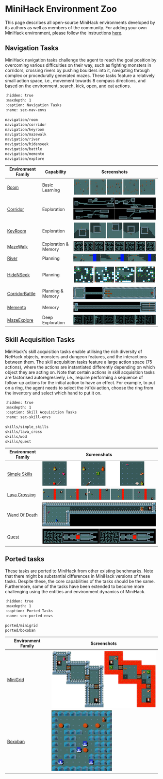 # MiniHack Environment Zoo

This page describes all open-source MiniHack environments developed by its authors as well as members of the community. For adding your own MiniHack environment, please follow the instructions [here](./contributing.md).

## Navigation Tasks

MiniHack navigation tasks challenge the agent to reach the goal position by
overcoming various difficulties on their way, such as fighting monsters in corridors,
crossing rivers by pushing boulders into it, navigating through complex or procedurally generated mazes.
These tasks feature a relatively small action space, i.e., movement towards 8 compass directions, and based on the environment, search, kick, open, and eat actions.

```{toctree}
:hidden: true
:maxdepth: 1
:caption: Navigation Tasks
:name: sec-nav-envs

navigation/room
navigation/corridor
navigation/keyroom
navigation/mazewalk
navigation/river
navigation/hidenseek
navigation/battle
navigation/memento
navigation/explore
```

| Environment Family                    | Capability           | Screenshots                  |
| ------------------------------------- | -------------------- | ---------------------------- |
| [Room](./navigation/room)             | Basic Learning       | ![](./imgs/rooms.png)        |
| [Corridor](./navigation/corridor)     | Exploration          | ![](./imgs/corridors.png)    |
| [KeyRoom](./navigation/keyroom)       | Exploration          | ![](./imgs/keyrooms.png)     |
| [MazeWalk](./navigation/mazewalk)     | Exploration & Memory | ![](./imgs/mazewalks.png)    |
| [River](./navigation/river)           | Planning             | ![](./imgs/rivers.png)       |
| [HideNSeek](./navigation/hidenseek)   | Planning             | ![](./imgs/hidenseeks.png)   |
| [CorridorBattle](./navigation/battle) | Planning & Memory    | ![](./imgs/battle.png)       |
| [Memento](./navigation/memento)       | Memory               | ![](./imgs/memento.png)      |
| [MazeExplore](./navigation/explore)   | Deep Exploration     | ![](./imgs/mazeexplores.png) |


## Skill Acquisition Tasks

MiniHack's skill acquisition tasks enable utilising the rich diversity of NetHack
objects, monsters and dungeon features, and the interactions between them. 
The skill acquisition tasks feature a large action space (75 actions), where the actions are instantiated differently depending on which object they are acting on.
Note that certain actions in skill acquisition tasks are factorised autoregresively,
i.e., require performing a sequence of follow-up actions for the initial action to have an effect. For
example, to put on a ring, the agent needs to select the `PUTON` action, choose the ring from the
inventory and select which hand to put it on.

```{toctree}
:hidden: true
:maxdepth: 1
:caption: Skill Acquisition Tasks
:name: sec-skill-envs

skills/simple_skills
skills/lava_cross
skills/wod
skills/quest
```

| Environment Family                      | Screenshots                   |
| --------------------------------------- | ----------------------------- |
| [Simple Skills](./skills/simple_skills) | ![](./imgs/simple_skills.png) |
| [Lava Crossing](./skills/lava_cross)    | ![](./imgs/lavacross.png)     |
| [Wand Of Death](./skills/wod)           | ![](./imgs/wod.png)           |
| [Quest](./skills/quest)                 | ![](./imgs/quest_hard.png)    |

<!-- The nature of actions in NetHack requires the agent to
perform a sequence of subsequent actions so that the initial action, which is
meant for interaction with an object, has an effect. The exact sequence of
subsequent actions can be inferred by the in-game message bar
prompts. Hence the messages are also used as part of observations in
the skill acquisition tasks. For example, when located in the same grid with
an apple lying on the floor, selecting the `Eat` action will not be
enough for the agent to eat it. In this case, the message bar will ask the
following question: _"There is an apple here; eat it? [ynq] (n)_".
Choosing the `Y` action at the next timestep will cause the initial
`EAT` action to take effect, and the agent will actually eat the apple.
On the other hand, selecting the `N` action will decline the previous `EAT` action prompt.
The rest of the actions will not progress the in-game timer and the agent will stay in the same state.
We refer to this skill as `Confirmation`.

The `PickUp` skill requires to pick up objects from the floor first and
put in the inventory. The tasks with `InventorySelect` skill necessities
selecting an object from the inventory using corresponding key, for example
_"What do you want to wear? [fg or ?*]"_ or _"What do you want to
zap? [f or ?*]"_. The `Direction` skill requires to choose one of the
moving directions for applying the selected action, e.g., kicking or zapping
certain types of wands. In this case, _"In what direction?"_ message
will appear on the screen. The `Navigation` skill tests the agent's
ability to solve various mazes and labyrinths using the moving commands. -->

## Ported tasks

These tasks are ported to MiniHack from other existing benchmarks. Note that there might be substantial differences in MiniHack versions of these tasks. Despite these, the core capabilities of the tasks should be the same. Furthermore, some of the tasks have been extended to become more challenging using the entities and environment dynamics of MiniHack.

```{toctree}
:hidden: true
:maxdepth: 1
:caption: Ported Tasks
:name: sec-ported-envs

ported/minigrid
ported/boxoban
```

| Environment Family            | Screenshots               |
| ----------------------------- | ------------------------- |
| [MiniGrid](./ported/minigrid) | ![](./imgs/multiroom.png) |
| [Boxoban](./ported/boxoban)   | ![](./imgs/boxoban.png)   |
